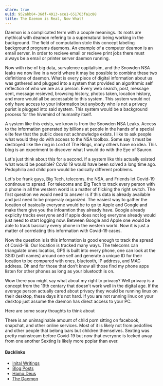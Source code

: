 ```yaml
---
share: true
uuid: 952abb04-36df-4913-ace1-651763fa1c88
title: The Daemon is Real, Now What?
---
```

Daemon is a complicated term with a couple meanings. Its roots are mythical with deamon refering to a supernatural being working in the background. The field of computation stole this concept labeling background programs daemons. An example of a computer deamon is an email server. In order to recieve email or recieve print jobs there must always be a email or printer server daemon running.

Now with rise of big data, survalence capitalisim, and the Snowden NSA leaks we now live in a world where it may be possible to combine these two definitions of daemon. What is every piece of digital information about us was gathered and plugged into a system that provided an algorithmic self reflection of who we are as a person. Every web search, post, message sent, message resieved, browsing history, photos taken, location history, and more would all be accessable to this system. This system would not only have access to your information but anybody who is not a privacy purist is plugged into said system. This system would be a background process for the hivemind of humanity itself.

A system like this exists, we know is from the Snowden NSA Leaks. Access to the information generated by billions at people in the hands of a special elite few that the public does not achnowledge exists. I like to ask people what would they do with access to the NSA toolbox. Some say it must be destroyed like the ring in Lord of The Rings, many others have no idea. This blog is an experiment to discover what I would do with the Eye of Sauron.
 
Let's just think about this for a second. If a system like this actually existed what would be possible? Covid 19 would have been solved a long time ago. Pedophilia and child porn would be radically different problems.

Let's be frank guys, Big Tech, telecoms, the NSA, and Friends let Covid-19 continoue to spread. For telecoms and Big Tech to track every person with a phone in all the western world is a matter of flicking the right switch. The first question we would need to answer is if this data is already available and just need to be properaly organized. The easiest way to gather the location of basically everyone would be to go to Apple and Google and make them give you the infoamtion they already have. Google already explicity tracks everyone and if apple does not log everyone already would just need to start logging now. Between Google and Apple one would be able to track basically every phone in the western world. Now it is just a matter of correlating this information with Covid-19 cases.

Now the question is is this information is good enough to track the spread of Covid-19. Our location is tracked many ways. The telecoms can triangulate ones locatios, GPS is built into every phone, one can look at the SSID (wifi names) around one self and generate a unique ID for their location  to be compared with ones, bluetooth, IP address, and MAC address. Oh and for those that don't know all those find my phone apps listen for other phones as long as your bluetooth is on.

Wow there you might say what about my right to privacy? Well privacy is a concept from the 19th centary that doesn't work well in the digital age. If the average person actually cared about privacy they would be running linux on their desktop, these days it's not hard. If you are not running linux on your desktop just assume the daemon has direct access to your PC.

Here are some scary thoughts to think about

There is an unimaginable amount of child porn sitting on facebook, snapchat, and other online services. Most of it is likely not from pedofiles and other people that belong bars but children themselves. Sexting was pretty mainstream before Covid-19 but now that everyone is locked away from one another Sexting is likely more poplar than ever.


#### Backlinks

* [Inital Writings](/c4747e80-98b8-4dca-93d9-14d4e6425e70)
* [Blog Posts](/3d59d5cc-de9f-42d3-96fd-e4bb02710a33)
* [Homo Deus](/2055ffd4-310b-4f0f-b7f8-61d91402650c)
* [The Daemon](/e767a83e-fa93-4435-8e11-eea2f47cc36c)